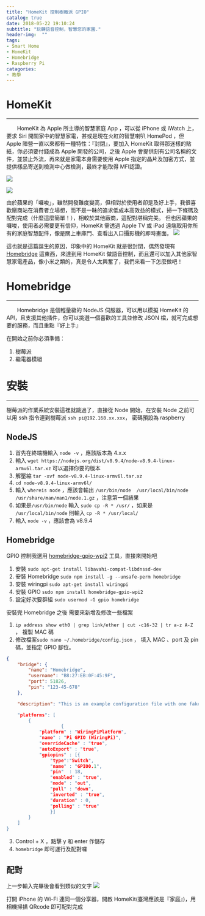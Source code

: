 ```yaml
---
title: "HomeKit 控制樹莓派 GPIO"
catalog: true
date: 2018-05-22 19:10:24
subtitle: "玩轉語音控制，智慧您的家園."
header-img:  ""
tags:
- Smart Home
- HomeKit
- Homebridge
- Raspberry Pi
catagories:
- 教學
---
```



# HomeKit
---
&ensp;&ensp;&ensp;&ensp;HomeKit 為 Apple 所主導的智慧家庭 App ，可以從 iPhone 或 iWatch 上，要求 Siri 開關家中的智慧家電，甚或是現在火紅的智慧喇叭 HomePod ，但 Apple 陣營一直以來都有一種特性：『封閉』，要加入 HomeKit 取得那迷樣的貼紙，你必須要付錢成為 Apple 開發的公司，之後 Apple 會提供刻有公司名稱的文件，並禁止外流，再來就是家電本身需要使用 Apple 指定的晶片及加密方式，並提供樣品寄送到檢測中心做檢測，最終才能取得 MFI認證。

![](http://www.hallsteninnovations.com/wp-content/uploads/2015/12/Works-with-Apple-HomeKit-badge-medium.png)

![](https://www.ningselect.com/wp-content/uploads/2016/09/Incipio-%E9%A3%9B%E7%91%9E%E9%81%94_0005-1024x683.jpg)


由於蘋果的「囉唆」，雖然開發難度變高，但相對於使用者卻是及好上手，我很喜歡廠商站在消費者立場想，而不是一昧的追求低成本高效益的模式，掃一下條碼及配對完成（什麼這麼簡單！），相較於其他廠商，這配對堪稱完美。 但也因蘋果的囉唆，使用者必需要更有信仰，HomeKit 需透過 Apple TV 或 iPad 遠端取用你所有的家庭智慧配件，像是關上車庫門、查看出入口攝影機的即時畫面。
![](https://images.apple.com/tw/ios/home/images/overview/home_autopilot_medium.jpg)

這也就是這篇誕生的原因，印象中的 HomeKit 就是很封閉，偶然發現有 [Homebridge](https://github.com/nfarina/homebridge) 這東西，來達到用 HomeKit 做語音控制，而且還可以加入其他家智慧家電產品，像小米之類的，真是令人太興奮了，我們來看一下怎麼做吧！


# Homebridge
---
&ensp;&ensp;&ensp;&ensp;Homebridge 是個輕量級的 NodeJS 伺服器，可以用以模擬 HomeKit 的 API，且支援其他插件，你可以挑選一個喜歡的工具並修改 JSON 檔，就可完成想要的服務，而且重點『好上手』

在開始之前你必須準備：
1. 樹莓派
2. 繼電器模組

# 安裝
---
樹莓派的作業系統安裝這裡就跳過了，直接從 Node 開始，在安裝 Node 之前可以用 ssh 指令連到樹莓派 `ssh pi@192.168.xx.xxx`， 密碼預設為 raspberry

## NodeJS
1. 首先在終端機輸入 `node -v` ，應該版本為 4.x.x
2. 輸入 `wget https://nodejs.org/dist/v8.9.4/node-v8.9.4-linux-armv6l.tar.xz` 可以選擇你要的版本
3. 解壓縮 `tar -xvf node-v8.9.4-linux-armv6l.tar.xz`
4. `cd node-v8.9.4-linux-armv6l/`
5. 輸入 `whereis node` ，應該會輸出 `/usr/bin/node  /usr/local/bin/node  /usr/share/man/man1/node.1.gz` ，注意第一個結果
6. 如果是`/usr/bin/node` 輸入 `sudo cp -R * /usr/` ，如果是 `/usr/local/bin/node` 則輸入 `cp -R * /usr/local/`
7. 輸入 `node -v` ，應該會為 v8.9.4

## Homebridge

GPIO 控制我選用 [homebridge-gpio-wpi2](https://github.com/rsg98/homebridge-gpio-wpi2) 工具，直接來開始吧

1. 安裝 `sudo apt-get install libavahi-compat-libdnssd-dev`
2. 安裝 Homebridge `sudo npm install -g --unsafe-perm homebridge`
3. 安裝 wiringpi `sudo apt-get install wiringpi`
4. 安裝 GPIO `sudo npm install homebridge-gpio-wpi2`
5. 設定好次要群組 `sudo usermod -G gpio homebridge`


安裝完 Homebridge 之後 需要來新增及修改一些檔案

1. `ip address show eth0 | grep link/ether | cut -c16-32 | tr a-z A-Z` ， 複製 MAC 碼
2. 修改檔案`sudo nano ~/.homebridge/config.json` ， 填入 MAC 、port 及 pin 碼，並指定 GPIO 腳位。
```JSON
{
    "bridge": {
        "name": "Homebridge",
        "username": "B8:27:EB:0F:45:9F",
        "port": 51826,
        "pin": "123-45-678"
    },

    "description": "This is an example configuration file with one fake accesso$

    "platforms": [
        {
                    {
            "platform" : "WiringPiPlatform",
            "name" : "Pi GPIO (WiringPi)",
            "overrideCache" : "true",
            "autoExport" : "true",
            "gpiopins" : [{
                "type":"Switch",
                "name" : "GPIO0.1",
                "pin"  : 18,
                "enabled" : "true",
                "mode" : "out",
                "pull" : "down",
                "inverted" : "true",
                "duration" : 0,
                "polling" : "true"
                }]
        }
    ]
}
```
3. Control + X ，點擊 y 和 enter 作儲存
4. `homebridge` 即可運行及配對囉

## 配對
上一步輸入完畢後會看到類似的文字 
![](https://blog.encoredevlabs.com/assets/article_images/2017-12-25/qr-code.png)

打開 iPhone 的 Wi-Fi 連同一個分享器，開啟 HomeKit(臺灣應該是『家庭』)，用相機掃描 QRcode 即可配對完成




